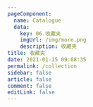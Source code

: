 ```yaml
---
pageComponent: 
  name: Catalogue
  data: 
    key: 06.收藏夹
    imgUrl: /img/more.png
    description: 收藏夹
title: 收藏夹
date: 2021-01-15 09:08:35
permalink: /collection
sidebar: false
article: false
comment: false
editLink: false
---
```

